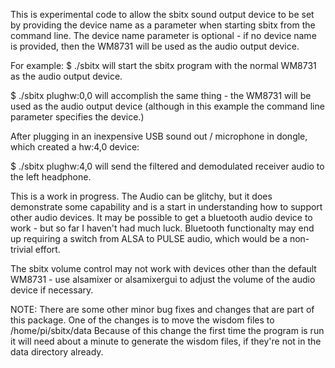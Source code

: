 This is experimental code to allow the sbitx sound output device to be set by providing the device name as a parameter when starting sbitx from the command line. The device name parameter is optional - if no device name is provided, then the WM8731 will be used as the audio output device.

For example:
$ ./sbitx
  will start the sbitx program with the normal WM8731 as the audio output device.

$ ./sbitx plughw:0,0
  will accomplish the same thing - the WM8731 will be used as the audio output device (although in this example the command line parameter specifies the device.)

After plugging in an inexpensive USB sound out / microphone in dongle, which created a hw:4,0 device:

$ ./sbitx plughw:4,0
  will send the filtered and demodulated receiver audio to the left headphone.

This is a work in progress. The Audio can be glitchy, but it does demonstrate some capability and is a start in understanding how to support other audio devices.
It may be possible to get a bluetooth audio device to work - but so far I haven't had much luck. Bluetooth functionalty may end up requiring a switch from ALSA to PULSE audio, which would be a non-trivial effort.

The sbitx volume control may not work with devices other than the default WM8731 - use alsamixer or alsamixergui to adjust the volume of the audio device if necessary.

NOTE: There are some other minor bug fixes and changes that are part of this package. One of the changes is to move the wisdom files to /home/pi/sbitx/data
Because of this change the first time the program is run it will need about a minute to generate the wisdom files, if they're not in the data directory already.
